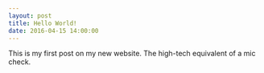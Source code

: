 ```yaml
---
layout: post
title: Hello World!
date: 2016-04-15 14:00:00
---
```


This is my first post on my new website. The high-tech equivalent of a mic check.